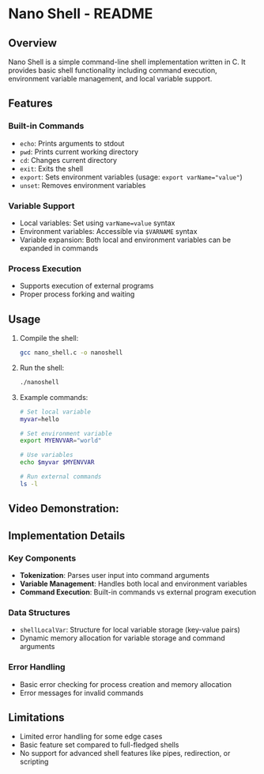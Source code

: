 # Nano Shell - README

## Overview

Nano Shell is a simple command-line shell implementation written in C. It provides basic shell functionality including command execution, environment variable management, and local variable support.

## Features

### Built-in Commands

- `echo`: Prints arguments to stdout
- `pwd`: Prints current working directory
- `cd`: Changes current directory
- `exit`: Exits the shell
- `export`: Sets environment variables (usage: `export varName="value"`)
- `unset`: Removes environment variables

### Variable Support

- Local variables: Set using `varName=value` syntax
- Environment variables: Accessible via `$VARNAME` syntax
- Variable expansion: Both local and environment variables can be expanded in commands

### Process Execution

- Supports execution of external programs
- Proper process forking and waiting

## Usage

1. Compile the shell:

   ```bash
   gcc nano_shell.c -o nanoshell
   ```

2. Run the shell:

   ```bash
   ./nanoshell
   ```

3. Example commands:

   ```bash
   # Set local variable
   myvar=hello

   # Set environment variable
   export MYENVVAR="world"

   # Use variables
   echo $myvar $MYENVVAR

   # Run external commands
   ls -l
   ```

## Video Demonstration:

## Implementation Details

### Key Components

- **Tokenization**: Parses user input into command arguments
- **Variable Management**: Handles both local and environment variables
- **Command Execution**: Built-in commands vs external program execution

### Data Structures

- `shellLocalVar`: Structure for local variable storage (key-value pairs)
- Dynamic memory allocation for variable storage and command arguments

### Error Handling

- Basic error checking for process creation and memory allocation
- Error messages for invalid commands

## Limitations

- Limited error handling for some edge cases
- Basic feature set compared to full-fledged shells
- No support for advanced shell features like pipes, redirection, or scripting
